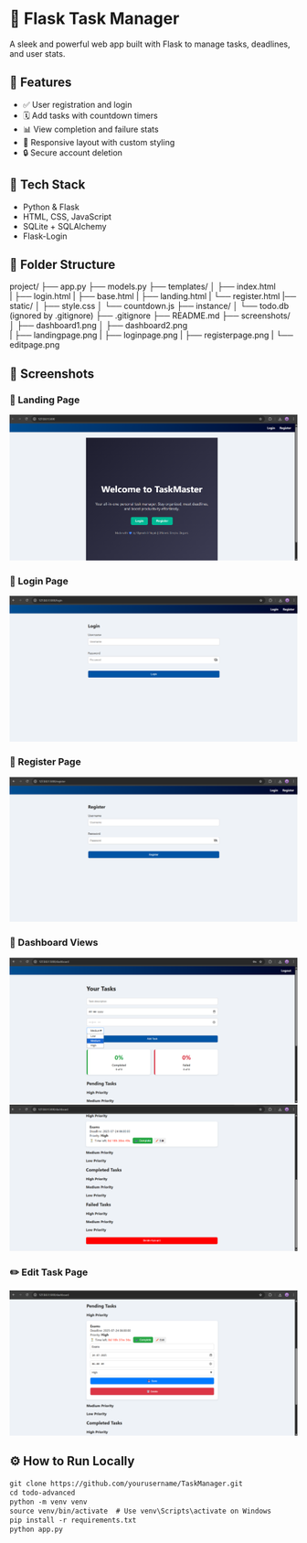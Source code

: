 # 📝 Flask Task Manager

A sleek and powerful web app built with Flask to manage tasks, deadlines, and user stats.

## 🚀 Features

- ✅ User registration and login
- 🗓️ Add tasks with countdown timers
- 📊 View completion and failure stats
- 🎨 Responsive layout with custom styling
- 🔒 Secure account deletion

## 🧰 Tech Stack

- Python & Flask
- HTML, CSS, JavaScript
- SQLite + SQLAlchemy
- Flask-Login

## 📂 Folder Structure
project/ 
├── app.py 
├── models.py 
├── templates/ 
│   ├── index.html    
|   ├── login.html 
|   ├── base.html
|   ├── landing.html
|   └── register.html 
|── static/ 
│   ├── style.css 
│   └── countdown.js 
├── instance/ 
│   └── todo.db (ignored by .gitignore) 
├── .gitignore 
├── README.md 
├── screenshots/ 
│   ├── dashboard1.png
│   ├── dashboard2.png    
|   ├── landingpage.png
|   ├── loginpage.png
|   ├── registerpage.png
|   └── editpage.png
 
## 📸 Screenshots

### 🧭 Landing Page
![Landing Page](screenshots/landingpage.png)

### 🔐 Login Page
![Login Page](screenshots/loginpage.png)

### 📝 Register Page
![Register Page](screenshots/registerpage.png)

### 🧮 Dashboard Views
![Dashboard View 1](screenshots/dashboard1.png)
![Dashboard View 2](screenshots/dashboard2.png)

### ✏️ Edit Task Page
![Edit Page](screenshots/editpage.png)

## ⚙️ How to Run Locally

```Run this code in cmd
git clone https://github.com/yourusername/TaskManager.git
cd todo-advanced
python -m venv venv
source venv/bin/activate  # Use venv\Scripts\activate on Windows
pip install -r requirements.txt
python app.py
